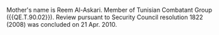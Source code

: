  Mother's name is Reem Al-Askari. Member of Tunisian Combatant Group 
({{QE.T.90.02}}). Review pursuant to Security Council resolution 1822 (2008) was 
concluded on 21 Apr. 2010. 
